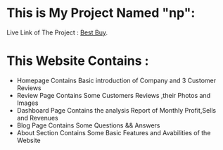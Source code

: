 # This is My Project Named "np":

Live Link of The Project : [Best Buy](https://best-laptops.netlify.app).

# This Website Contains :

- Homepage Contains Basic introduction of Company and 3 Customer Reviews
- Review Page Contains Some Customers Reviews ,their Photos and Images
- Dashboard Page Contains the analysis Report of Monthly Profit,Sells and Revenues
- Blog Page Contains Some Questions && Answers
- About Section Contains Some Basic Features and Avabilities of the Website
